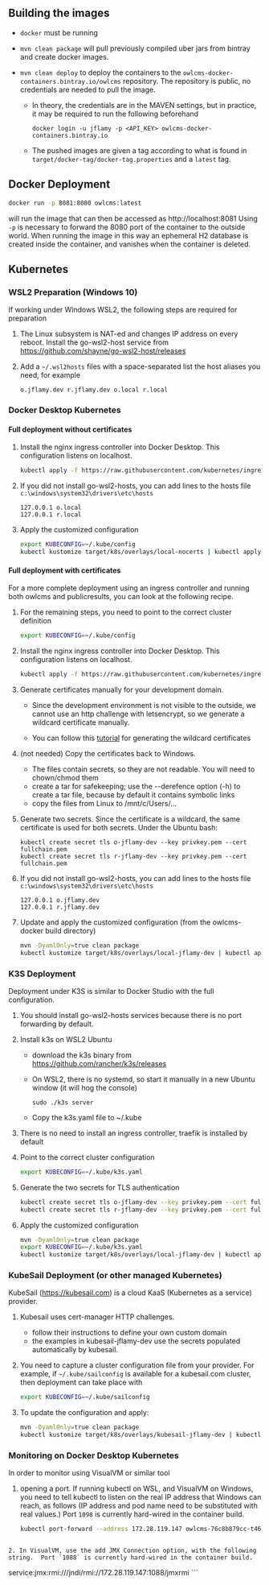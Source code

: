 ## Building the images

- `docker` must be running

- `mvn clean package` will pull previously compiled uber jars from bintray and create docker images.

- `mvn clean deploy` to deploy the containers to the `owlcms-docker-containers.bintray.io/owlcms` repository.  The repository is public, no credentials are needed to pull the image.

  - In theory, the credentials are in the MAVEN settings, but in practice, it may be required to run the following beforehand

    ```
    docker login -u jflamy -p <API_KEY> owlcms-docker-containers.bintray.io
    ```

  - The pushed images are given a tag according to what is found in `target/docker-tag/docker-tag.properties` and a `latest` tag.

## Docker Deployment

```bash
docker run -p 8081:8080 owlcms:latest
```

will run the image that can then be accessed as http://localhost:8081
Using `-p` is necessary to forward the 8080 port of the container to the outside world.
When running the image in this way an ephemeral H2 database is created inside the container, and vanishes when the container is deleted.


## Kubernetes

### WSL2 Preparation (Windows 10)

If working under Windows WSL2, the following steps are required for preparation

1. The Linux subsystem is NAT-ed and changes IP address on every reboot.  Install the go-wsl2-host service from https://github.com/shayne/go-wsl2-host/releases

2. Add a `~/.wsl2hosts` files with a space-separated list the host aliases you need, for example

   ```
   o.jflamy.dev r.jflamy.dev o.local r.local
   ```

### Docker Desktop Kubernetes

#### Full deployment without certificates

1. Install the nginx ingress controller into Docker Desktop.  This configuration listens on localhost.

   ```bash
   kubectl apply -f https://raw.githubusercontent.com/kubernetes/ingress-nginx/controller-v0.34.1/deploy/static/provider/cloud/deploy.yaml
   ```

2. If you did not install go-wsl2-hosts, you can add lines to the hosts file `c:\windows\system32\drivers\etc\hosts`

   ```
   127.0.0.1 o.local
   127.0.0.1 r.local
   ```

3. Apply the customized configuration

   ```bash
   export KUBECONFIG=~/.kube/config
   kubectl kustomize target/k8s/overlays/local-nocerts | kubectl apply -f -
   ```

#### Full deployment with certificates

For a more complete deployment using an ingress controller and running both owlcms and publicresults, you can look at the following recipe.

1. For the remaining steps, you need to point to the correct cluster definition

   ```bash
   export KUBECONFIG=~/.kube/config
   ```
   
2. Install the nginx ingress controller into Docker Desktop.  This configuration listens on localhost.

   ```bash
   kubectl apply -f https://raw.githubusercontent.com/kubernetes/ingress-nginx/controller-v0.34.1/deploy/static/provider/cloud/deploy.yaml
   ```

3. Generate certificates manually for your development domain. 

   - Since the development environment is not visible to the outside, we cannot use an http challenge with letsencrypt, so we generate a wildcard certificate manually.

   - You can follow this [tutorial](https://www.digitalocean.com/community/tutorials/how-to-acquire-a-let-s-encrypt-certificate-using-dns-validation-with-acme-dns-certbot-on-ubuntu-18-04) for generating the wildcard certificates

4. (not needed) Copy the certificates back to Windows. 

   - The files contain secrets, so they are not readable. You will need to chown/chmod them
   - create a tar for safekeeping; use the --derefence option (-h) to create a tar file, because by default it contains symbolic links 
   - copy the files from Linux to /mnt/c/Users/...

5. Generate two secrets. Since the certificate is a wildcard, the same certificate is used for both secrets. Under the Ubuntu bash:

   ```
   kubectl create secret tls o-jflamy-dev --key privkey.pem --cert fullchain.pem
   kubectl create secret tls r-jflamy-dev --key privkey.pem --cert fullchain.pem
   ```

6. If you did not install go-wsl2-hosts, you can add lines to the hosts file `c:\windows\system32\drivers\etc\hosts`

   ```
   127.0.0.1 o.jflamy.dev
   127.0.0.1 r.jflamy.dev
   ```

7. Update and apply the customized configuration  (from the owlcms-docker build directory)

   ```bash
   mvn -DyamlOnly=true clean package
   kubectl kustomize target/k8s/overlays/local-jflamy-dev | kubectl apply -f -
   ```

### K3S Deployment

Deployment under K3S is similar to Docker Studio with the full configuration. 

1. You should install go-wsl2-hosts services because there is no port forwarding by default.

2. Install k3s on WSL2 Ubuntu

   - download the k3s binary from https://github.com/rancher/k3s/releases

   - On WSL2, there is no systemd, so start it manually in a new Ubuntu window (it will hog the console)

     ```
     sudo ./k3s server
     ```

   - Copy the k3s.yaml file to ~/.kube

3. There is no need to install an ingress controller, traefik is installed by default

4. Point to the correct cluster configuration

   ```bash
   export KUBECONFIG=~/.kube/k3s.yaml
   ```

5. Generate the two secrets for TLS authentication

   ```bash
   kubectl create secret tls o-jflamy-dev --key privkey.pem --cert fullchain.pem
   kubectl create secret tls r-jflamy-dev --key privkey.pem --cert fullchain.pem
   ```

6. Apply the customized configuration

   ```bash
   mvn -DyamlOnly=true clean package
   export KUBECONFIG=~/.kube/k3s.yaml
   kubectl kustomize target/k8s/overlays/local-jflamy-dev | kubectl apply -f -
   ```

### KubeSail Deployment (or other managed Kubernetes)

KubeSail (https://kubesail.com) is a cloud KaaS (Kubernetes as a service) provider.

1. Kubesail uses cert-manager HTTP challenges.
   - follow their instructions to define your own custom domain
   - the examples in kubesail-jflamy-dev use the secrets populated automatically by kubesail.
   
2. You need to capture a cluster configuration file from your provider.  For example, if `~/.kube/sailconfig` is available for a kubesail.com cluster, then deployment can take place with
   ```bash
   export KUBECONFIG=~/.kube/sailconfig
   ```

3. To update the configuration and apply:

   ```bash
   mvn -DyamlOnly=true clean package
   kubectl kustomize target/k8s/overlays/kubesail-jflamy-dev | kubectl apply -f -
   ```

### Monitoring on Docker Desktop Kubernetes

In order to monitor using VisualVM or similar tool

1. opening a port. If running kubectl on WSL, and VisualVM on Windows, you need to tell kubectl to listen on the real IP address that Windows can reach, as follows (IP address and pod name need to be substituted with real values.)  Port `1098` is currently hard-wired in the container build.

   ```bash
   kubectl port-forward --address 172.28.119.147 owlcms-76c8b879cc-t46 1098
   ```
```

2. In VisualVM, use the add JMX Connection option, with the following string.  Port `1088` is currently hard-wired in the container build.

```
service:jmx:rmi:///jndi/rmi://172.28.119.147:1088/jmxrmi
    ```

